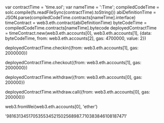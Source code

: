 var contractTime = 'time.sol'; var nameTime = ':Time';
compiledCodeTime = solc.compile(fs.readFileSync(contractTime).toString())
abiDefinitionTime = JSON.parse(compiledCodeTime.contracts[nameTime].interface)
timeContract = web3.eth.contract(abiDefinitionTime)
byteCodeTime = compiledCodeTime.contracts[nameTime].bytecode
deployedContractTime = timeContract.new(web3.eth.accounts[0], web3.eth.accounts[1], {data: byteCodeTime, from: web3.eth.accounts[2], gas: 4700000, value: 2})


deployedContractTime.checkin({from: web3.eth.accounts[1], gas: 2000000})

deployedContractTime.checkout({from: web3.eth.accounts[1], gas: 2000000})

deployedContractTime.withdraw({from: web3.eth.accounts[0], gas: 200000})

deployedContractTime.withdraw.call({from: web3.eth.accounts[0], gas: 200000})

web3.fromWei(web3.eth.accounts[0], 'ether')

'981631345170535534521502568987.710383846108187471'